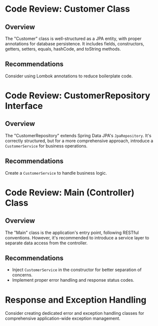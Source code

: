 # Code Review: Customer Class

## Overview
The "Customer" class is well-structured as a JPA entity, with proper annotations for database persistence. It includes fields, constructors, getters, setters, equals, hashCode, and toString methods.

## Recommendations
Consider using Lombok annotations to reduce boilerplate code.

# Code Review: CustomerRepository Interface

## Overview
The "CustomerRepository" extends Spring Data JPA's `JpaRepository`. It's correctly structured, but for a more comprehensive approach, introduce a `CustomerService` for business operations.

## Recommendations
Create a `CustomerService` to handle business logic.

# Code Review: Main (Controller) Class

## Overview
The "Main" class is the application's entry point, following RESTful conventions. However, it's recommended to introduce a service layer to separate data access from the controller.

## Recommendations
- Inject `CustomerService` in the constructor for better separation of concerns.
- Implement proper error handling and response status codes.

# Response and Exception Handling
Consider creating dedicated error and exception handling classes for comprehensive application-wide exception management.